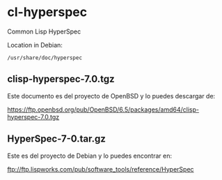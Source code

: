 # cl-hyperspec
Common Lisp HyperSpec

Location in Debian:

```
/usr/share/doc/hyperspec
```

## clisp-hyperspec-7.0.tgz

Este documento es del proyecto de OpenBSD y lo puedes descargar de:

https://ftp.openbsd.org/pub/OpenBSD/6.5/packages/amd64/clisp-hyperspec-7.0.tgz

## HyperSpec-7-0.tar.gz

Este es del proyecto de Debian y lo puedes encontrar en:

ftp://ftp.lispworks.com/pub/software_tools/reference/HyperSpec
